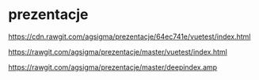 # prezentacje

https://cdn.rawgit.com/agsigma/prezentacje/64ec741e/vuetest/index.html

https://rawgit.com/agsigma/prezentacje/master/vuetest/index.html

https://rawgit.com/agsigma/prezentacje/master/deepindex.amp
